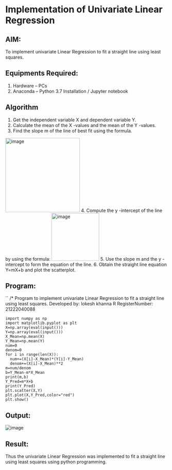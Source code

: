 # Implementation of Univariate Linear Regression
## AIM:
To implement univariate Linear Regression to fit a straight line using least squares.

## Equipments Required:
1. Hardware – PCs
2. Anaconda – Python 3.7 Installation / Jupyter notebook

## Algorithm
1. Get the independent variable X and dependent variable Y.
2. Calculate the mean of the X -values and the mean of the Y -values.
3. Find the slope m of the line of best fit using the formula. 
<img width="231" alt="image" src="https://user-images.githubusercontent.com/93026020/192078527-b3b5ee3e-992f-46c4-865b-3b7ce4ac54ad.png">
4. Compute the y -intercept of the line by using the formula:
<img width="148" alt="image" src="https://user-images.githubusercontent.com/93026020/192078545-79d70b90-7e9d-4b85-9f8b-9d7548a4c5a4.png">
5. Use the slope m and the y -intercept to form the equation of the line.
6. Obtain the straight line equation Y=mX+b and plot the scatterplot.

## Program:
``
/*
Program to implement univariate Linear Regression to fit a straight line using least squares.
Developed by: lokesh khanna R
RegisterNumber: 21222040088
```
import numpy as np
import matplotlib.pyplot as plt
X=np.array(eval(input()))
Y=np.array(eval(input()))
X_Mean=np.mean(X)
Y_Mean=np.mean(Y)
num=0
denom=0
for i in range(len(X)):
  num+=(X[i]-X_Mean)*(Y[i]-Y_Mean)
  denom+=(X[i]-X_Mean)**2
m=num/denom
b=Y_Mean-m*X_Mean
print(m,b)
Y_Pred=m*X+b
print(Y_Pred)
plt.scatter(X,Y)
plt.plot(X,Y_Pred,color="red")
plt.show() 
```



## Output:
![image](https://github.com/lokesh-khanna/Find-the-best-fit-line-using-Least-Squares-Method/assets/119606216/da8d028f-5e78-4526-acb9-a2782fceef2e)



## Result:
Thus the univariate Linear Regression was implemented to fit a straight line using least squares using python programming.
